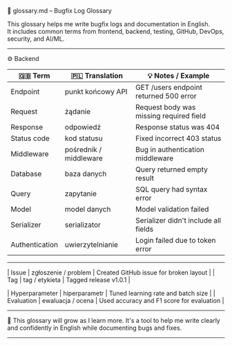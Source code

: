 📘 glossary.md – Bugfix Log Glossary

This glossary helps me write bugfix logs and documentation in English.  
It includes common terms from frontend, backend, testing, GitHub, DevOps, security, and AI/ML.

---

⚙️ Backend

| 🇬🇧 Term               | 🇵🇱 Translation             | 💡 Notes / Example                              |
|------------------------|-----------------------------|-------------------------------------------------|
| Endpoint               | punkt końcowy API           | GET /users endpoint returned 500 error          |
| Request                | żądanie                     | Request body was missing required field         |
| Response               | odpowiedź                   | Response status was 404                         |
| Status code            | kod statusu                 | Fixed incorrect 403 status                      |
| Middleware             | pośrednik / middleware      | Bug in authentication middleware                |
| Database               | baza danych                 | Query returned empty result                     |
| Query                  | zapytanie                   | SQL query had syntax error                      |
| Model                  | model danych                | Model validation failed                         |
| Serializer             | serializator                | Serializer didn't include all fields            |
| Authentication         | uwierzytelnianie            | Login failed due to token error                 |

---

| Issue                  | zgłoszenie / problem        | Created GitHub issue for broken layout          |
| Tag                    | tag / etykieta              | Tagged release v1.0.1                           |

| Hyperparameter         | hiperparametr               | Tuned learning rate and batch size              |
| Evaluation             | ewaluacja / ocena           | Used accuracy and F1 score for evaluation       |

---

📌 This glossary will grow as I learn more. It's a tool to help me write clearly and confidently in English while documenting bugs and fixes.

---
